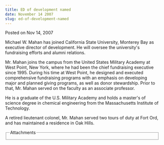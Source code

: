 ```yaml
---
title: ED of development named
date: November 14 2007
slug: ed-of-development-named
---
```





<span class="date">Posted on Nov 14, 2007    </span>
<p>Michael W. Mahan has joined California State University,
Monterey Bay as executive director of development. He will oversee
the university&apos;s fundraising efforts and alumni relations.</p>
<p>Mr. Mahan joins the campus from the United States Military
Academy at West Point, New York, where he had been the chief
fundraising executive since 1995. During his time at West Point, he
designed and executed comprehensive fundraising programs with an
emphasis on developing major and planned giving programs, as well
as donor stewardship. Prior to that, Mr. Mahan served on the
faculty as an associate professor.</p>
<p>He is a graduate of the U.S. Military Academy and holds a
master&apos;s of science degree in chemical engineering from the
Massachusetts Institute of Technology.</p>
<p>A retired lieutenant colonel, Mr. Mahan served two tours of duty
at Fort Ord, and has maintained a residence in Oak Hills.<br/></p>
<fieldset class="fieldgroup group-attachments">
<legend>Attachments</legend>
<div class="field field-type-emvideo field-field-attach-video">
<div class="field-items">
<div class="field-item odd">
<div class="emvideo emvideo-video emvideo-"/>
</div>
</div>
</div>
</fieldset>





